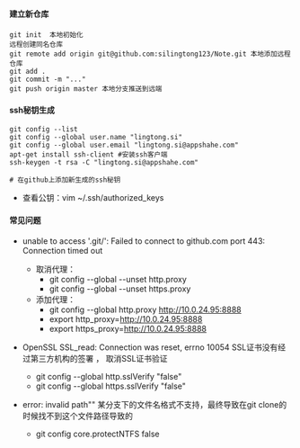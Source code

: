 #### 建立新仓库
```
git init  本地初始化
远程创建同名仓库
git remote add origin git@github.com:silingtong123/Note.git 本地添加远程仓库
git add .
git commit -m "..."
git push origin master 本地分支推送到远端
```

#### ssh秘钥生成
```
git config --list
git config --global user.name "lingtong.si"
git config --global user.email "lingtong.si@appshahe.com"
apt-get install ssh-client #安装ssh客户端 
ssh-keygen -t rsa -C "lingtong.si@appshahe.com" 

# 在github上添加新生成的ssh秘钥
```
- 查看公钥：vim ~/.ssh/authorized_keys
#### 常见问题
- unable to access '.git/': Failed to connect to github.com port 443: Connection timed out
  - 取消代理：
    - git config --global --unset http.proxy
    - git config --global --unset https.proxy
  - 添加代理：
    - git config --global  http.proxy http://10.0.24.95:8888
    - export http_proxy=http://10.0.24.95:8888
    - export https_proxy=http://10.0.24.95:8888

- OpenSSL SSL_read: Connection was reset, errno 10054 SSL证书没有经过第三方机构的签署 ， 取消SSL证书验证
  - git config --global http.sslVerify "false"
  - git config --global https.sslVerify "false"

- error: invalid path"" 某分支下的文件名格式不支持，最终导致在git clone的时候找不到这个文件路径导致的
  - git config core.protectNTFS false